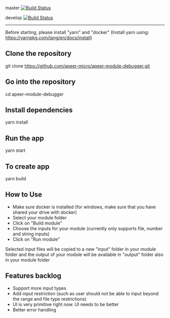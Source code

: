 master [![Build Status](https://dev.azure.com/apeer-micro/apeer-open-source/_apis/build/status/apeer-micro.apeer-module-debugger?branchName=master)](https://dev.azure.com/apeer-micro/apeer-open-source/_build/latest?definitionId=1&branchName=master)

develop [![Build Status](https://dev.azure.com/apeer-micro/apeer-open-source/_apis/build/status/apeer-micro.apeer-module-debugger?branchName=develop)](https://dev.azure.com/apeer-micro/apeer-open-source/_build/latest?definitionId=1&branchName=develop)

---

Before starting, please install "yarn" and "docker"
(Install yarn using: https://yarnpkg.com/lang/en/docs/install)

## Clone the repository
git clone https://github.com/apeer-micro/apeer-module-debugger.git

## Go into the repository
cd apeer-module-debugger

## Install dependencies
yarn install

## Run the app
yarn start

## To create app
yarn build


## How to Use
- Make sure docker is installed (for windows, make sure that you have shared your drive with docker)
- Select your module folder
- Click on "Build module"
- Choose the inputs for your module (currently only supports file, number and string inputs)
- Click on "Run module"

Selected input files will be copied to a new "input" folder in your module folder and the output of your module will be available in "output" folder also in your module folder


## Features backlog
- Support more input types
- Add input restriction (such as user should not be able to input beyond the range and file type restrictions)
- UI is very primitive right now. UI needs to be better
- Better error handling
